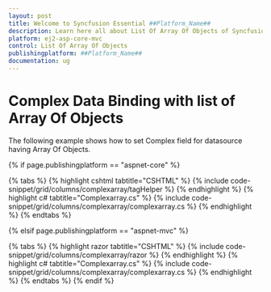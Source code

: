 ```yaml
---
layout: post
title: Welcome to Syncfusion Essential ##Platform_Name##
description: Learn here all about List Of Array Of Objects of Syncfusion Essential ##Platform_Name## widgets based on HTML5 and jQuery.
platform: ej2-asp-core-mvc
control: List Of Array Of Objects
publishingplatform: ##Platform_Name##
documentation: ug
---
```



# Complex Data Binding with list of Array Of Objects

The following example shows how to set Complex field for datasource having Array Of Objects.

{% if page.publishingplatform == "aspnet-core" %}

{% tabs %}
{% highlight cshtml tabtitle="CSHTML" %}
{% include code-snippet/grid/columns/complexarray/tagHelper %}
{% endhighlight %}
{% highlight c# tabtitle="Complexarray.cs" %}
{% include code-snippet/grid/columns/complexarray/complexarray.cs %}
{% endhighlight %}
{% endtabs %}

{% elsif page.publishingplatform == "aspnet-mvc" %}

{% tabs %}
{% highlight razor tabtitle="CSHTML" %}
{% include code-snippet/grid/columns/complexarray/razor %}
{% endhighlight %}
{% highlight c# tabtitle="Complexarray.cs" %}
{% include code-snippet/grid/columns/complexarray/complexarray.cs %}
{% endhighlight %}
{% endtabs %}
{% endif %}

